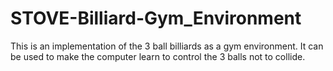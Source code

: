 # STOVE-Billiard-Gym_Environment
This is an implementation of the 3 ball billiards as a gym environment. It can be used to make the computer learn to control the 3 balls not to collide.
